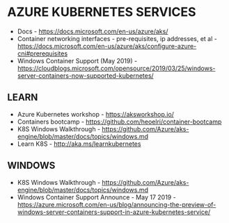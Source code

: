 # AZURE KUBERNETES SERVICES
* Docs - https://docs.microsoft.com/en-us/azure/aks/
* Container networking interfaces - pre-requisites, ip addresses, et al - https://docs.microsoft.com/en-us/azure/aks/configure-azure-cni#prerequisites
* Windows Container Support (May 2019) - https://cloudblogs.microsoft.com/opensource/2019/03/25/windows-server-containers-now-supported-kubernetes/

## LEARN

* Azure Kubernetes workshop - https://aksworkshop.io/
* Containers bootcamp - https://github.com/heoelri/container-bootcamp
* K8S Windows Walkthrough - https://github.com/Azure/aks-engine/blob/master/docs/topics/windows.md
* Learn K8S - http://aka.ms/learnkubernetes

## WINDOWS

* K8S Windows Walkthrough - https://github.com/Azure/aks-engine/blob/master/docs/topics/windows.md
* Windows Container Support Announce - May 17 2019 - https://azure.microsoft.com/en-us/blog/announcing-the-preview-of-windows-server-containers-support-in-azure-kubernetes-service/
